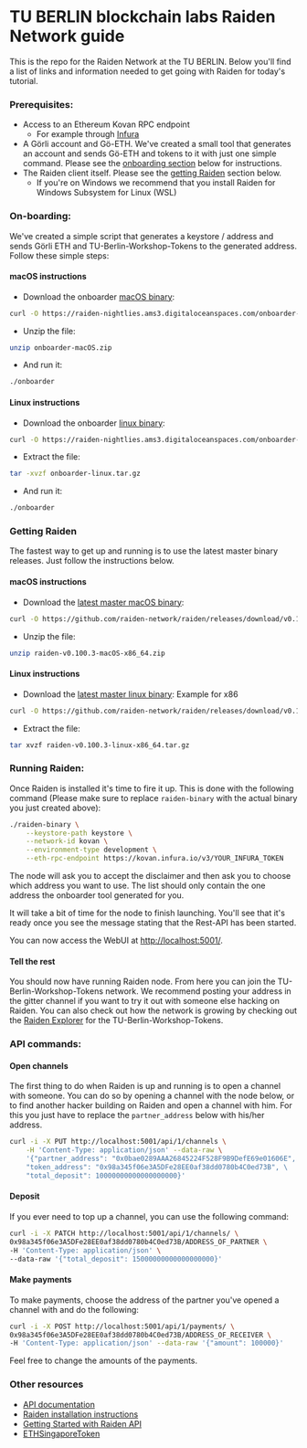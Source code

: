# TU BERLIN blockchain labs Raiden Network guide

This is the repo for the Raiden Network at the TU BERLIN.
Below you'll find a list of links and information needed to get going with Raiden for today's tutorial.

### Prerequisites:
- Access to an Ethereum Kovan RPC endpoint
    - For example through [Infura](https://infura.io/login)
- A Görli account and Gö-ETH. We've created a small tool that generates an account and sends Gö-ETH and tokens to it with just one simple command. Please see the [onboarding section](#on-boarding) below for instructions.
- The Raiden client itself. Please see the [getting Raiden](#getting-raiden) section below.
  - If you're on Windows we recommend that you install Raiden for Windows Subsystem for Linux (WSL)

### On-boarding:
We've created a simple script that generates a keystore / address and sends Görli ETH and TU-Berlin-Workshop-Tokens to the generated address. Follow these simple steps:

#### macOS instructions
- Download the onboarder [macOS binary](https://raiden-nightlies.ams3.digitaloceanspaces.com/onboarder-macOS.zip):
```sh
curl -O https://raiden-nightlies.ams3.digitaloceanspaces.com/onboarder-macOS.zip
```
- Unzip the file:
```sh
unzip onboarder-macOS.zip
```
- And run it:
```sh
./onboarder
```

#### Linux instructions
- Download the onboarder [linux binary](https://raiden-nightlies.ams3.digitaloceanspaces.com/onboarder-linux.tar.gz):
```sh
curl -O https://raiden-nightlies.ams3.digitaloceanspaces.com/onboarder-linux.tar.gz
```
- Extract the file:
```sh
tar -xvzf onboarder-linux.tar.gz
```
- And run it:
```sh
./onboarder
```

### Getting Raiden
The fastest way to get up and running is to use the latest master binary releases. Just follow the instructions below.

#### macOS instructions
- Download the [latest master macOS binary](https://github.com/raiden-network/raiden/releases/download/v0.100.3/raiden-v0.100.3-macOS-x86_64.zip):
```sh
curl -O https://github.com/raiden-network/raiden/releases/download/v0.100.3/raiden-v0.100.3-macOS-x86_64.zip
```
- Unzip the file:
```sh
unzip raiden-v0.100.3-macOS-x86_64.zip
```

#### Linux instructions
- Download the [latest master linux binary](https://github.com/raiden-network/raiden/releases):
Example for x86
```sh
curl -O https://github.com/raiden-network/raiden/releases/download/v0.100.3/raiden-v0.100.3-linux-x86_64.tar.gz
```
- Extract the file:
```sh
tar xvzf raiden-v0.100.3-linux-x86_64.tar.gz
```

### Running Raiden:
Once Raiden is installed it's time to fire it up. This is done with the following command (Please make sure to replace `raiden-binary` with the actual binary you just created above):
```sh
./raiden-binary \
    --keystore-path keystore \
    --network-id kovan \
    --environment-type development \
    --eth-rpc-endpoint https://kovan.infura.io/v3/YOUR_INFURA_TOKEN
```

The node will ask you to accept the disclaimer and then ask you to choose which address you want to use. The list should only contain the one address the onboarder tool generated for you.

It will take a bit of time for the node to finish launching.
You'll see that it's ready once you see the message stating that the Rest-API has been started.

You can now access the WebUI at [http://localhost:5001/](http://localhost:5001).

#### Tell the rest

You should now have running Raiden node. From here you can join the TU-Berlin-Workshop-Tokens network. We recommend posting your address in the gitter channel if you want to try it out with someone else hacking on Raiden.
You can also check out how the network is growing by checking out the [Raiden Explorer](https://goerli.explorer.raiden.network/tokens/0xA0f4c6e3605C44258855Ac47536DD662785788FD) for the TU-Berlin-Workshop-Tokens.

### API commands:

#### Open channels
The first thing to do when Raiden is up and running is to open a channel with someone. You can do so by opening a channel with the node below, or to find another hacker building on Raiden and open a channel with him. For this you just have to replace the `partner_address` below with his/her address.

```sh
curl -i -X PUT http://localhost:5001/api/1/channels \
    -H 'Content-Type: application/json' --data-raw \
    '{"partner_address": "0x0bae0289AAA26845224F528F9B9DefE69e01606E", \
    "token_address": "0x98a345f06e3A5DFe28EE0af38dd0780b4C0ed73B", \
    "total_deposit": 10000000000000000000}'
```

#### Deposit
If you ever need to top up a channel, you can use the following command:
```sh
curl -i -X PATCH http://localhost:5001/api/1/channels/ \
0x98a345f06e3A5DFe28EE0af38dd0780b4C0ed73B/ADDRESS_OF_PARTNER \
-H 'Content-Type: application/json' \
--data-raw '{"total_deposit": 15000000000000000000}'
```

#### Make payments
To make payments, choose the address of the partner you've opened a channel with and do the following:
```sh
curl -i -X POST http://localhost:5001/api/1/payments/ \
0x98a345f06e3A5DFe28EE0af38dd0780b4C0ed73B/ADDRESS_OF_RECEIVER \
-H 'Content-Type: application/json' --data-raw '{"amount": 100000}'
```

Feel free to change the amounts of the payments.

### Other resources
- [API documentation](https://raiden-network.readthedocs.io/en/latest/rest_api.html)
- [Raiden installation instructions](https://raiden-network.readthedocs.io/en/latest/overview_and_guide.html#installation)
- [Getting Started with Raiden API](https://raiden-network.readthedocs.io/en/latest/api_walkthrough.html)
- [ETHSingaporeToken](https://goerli.etherscan.io/address/0xa0f4c6e3605c44258855ac47536dd662785788fd#code)